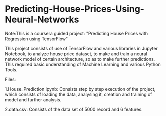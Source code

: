 # Predicting-House-Prices-Using-Neural-Networks

Note:This is a coursera guided project: "Predicting House Prices with Regression using TensorFlow"

This project consists of use of TensorFlow and various libraries in Jupyter Notebook, to analyze house price dataset, to make and train a neural network model of certain architecture, so as to make further predictions. This required basic understanding of Machine Learning and various Python Tools.

Files:

1.House_Prediction.ipynb: Consists step by step execution of the project, which consists of loading the data, analysing it, creation and training of model and further analysis.

2.data.csv: Consists of the data set of 5000 record and 6 features.


